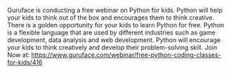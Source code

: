 Guruface is conducting a free webinar on Python for kids. Python will help your kids to think out of the box and encourages them to think creative. There is a golden opportunity for your kids to learn Python for free. Python is a flexible language that are used by different industries such as game development, data analysis and web development. Python will encourage your kids to think creatively and develop their problem-solving skill. 
Join Now at: https://www.guruface.com/webinar/free-python-coding-classes-for-kids/416
